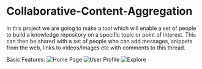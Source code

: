 # Collaborative-Content-Aggregation
In this project we are going to make a tool which will enable a set of people to build a knowledge repository on a specific topic or point of interest. This can then be shared with a set of people who can add messages, snippets from the web, links to videos/Images etc with comments to this thread.

Basic Features:
![Home Page](Collaborative-Content-Aggregation/tulika-singh-UI-patch-login/1.png?raw=true "Home")
![User Profile](Collaborative-Content-Aggregation/tulika-singh-UI-patch-login/2.png?raw=true "User Profile")
![Explore](Collaborative-Content-Aggregation/tulika-singh-UI-patch-login/3.png?raw=true "Create")

